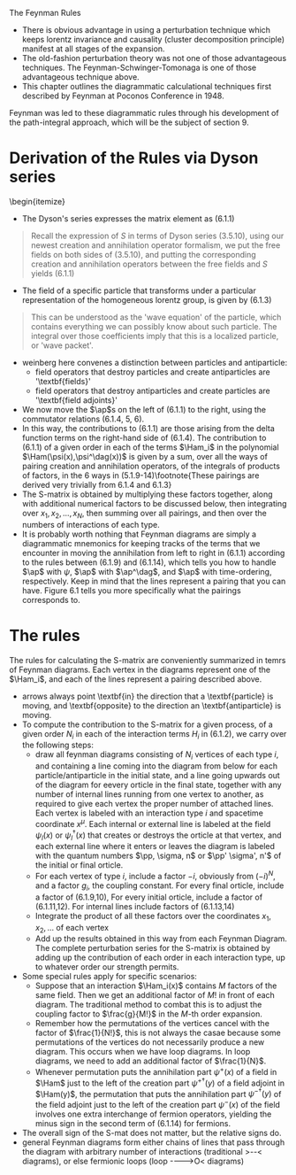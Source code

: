 The Feynman Rules


- There is obvious advantage in using a perturbation technique which keeps lorentz invariance and causality (cluster decomposition principle) manifest at all stages of the expansion.
- The old-fashion perturbation theory was not one of those advantageous techniques. The Feynman-Schwinger-Tomonaga is one of those advantageous technique above.
- This chapter outlines the diagrammatic calculational techniques first described by Feynman at Poconos Conference in 1948.

Feynman was led to these diagrammatic rules through his development of the path-integral approach, which will be the subject of section 9.

# Derivation of the Rules via Dyson series

\begin{itemize}
- The Dyson's series expresses the matrix element as (6.1.1)

> Recall the expression of $S$ in terms of Dyson series (3.5.10), using our newest creation and annihilation operator formalism, we put the free fields on both sides of (3.5.10), and putting the corresponding creation and annihilation operators between the free fields and $S$ yields (6.1.1)

- The field of a specific particle that transforms under a particular representation of the homogeneous lorentz group, is given by (6.1.3)

> This can be understood as the 'wave equation' of the particle, which contains everything we can possibly know about such particle. The integral over those coefficients imply that this is a localized particle, or 'wave packet'.

- weinberg here convenes a distinction between particles and antiparticle:
    - field operators that destroy particles and create antiparticles are '\textbf{fields}'
    - field operators that destroy antiparticles and create particles are '\textbf{field adjoints}'
- We now move the $\ap$s on the left of (6.1.1) to the right, using the commutator relations (6.1.4, 5, 6).
- In this way, the contributions to (6.1.1) are those arising from the delta function terms on the right-hand side of (6.1.4). The contribution to (6.1.1) of a given order in each of the terms $\Ham_i$ in the polynomial $\Ham(\psi(x),\psi^\dag(x))$ is given by a sum, over all the ways of pairing creation and annihilation operators, of the integrals of products of factors, in the 6 ways in (5.1.9-14)\footnote{These pairings are derived very trivially from 6.1.4 and 6.1.3}
- The S-matrix is obtained by multiplying these factors together, along with additional numerical factors to be discussed below, then integrating over $x_1,x_2,...,x_N$, then summing over all pairings, and then over the numbers of interactions of each type.
- It is probably worth nothing that Feynman diagrams are simply a diagrammatic mnemonics for keeping tracks of the terms that we encounter in moving the annihilation from left to right in (6.1.1) according to the rules between (6.1.9) and (6.1.14), which tells you how to handle $\ap$ with $\psi$, $\ap$ with $\ap^\dag$, and $\ap$ with time-ordering, respectively. Keep in mind that the lines represent a pairing that you can have. Figure 6.1 tells you more specifically what the pairings corresponds to. 

# The rules
The rules for calculating the S-matrix are conveniently summarized in temrs of Feynman diagrams. Each vertex in the diagrams represent one of the $\Ham_i$, and each of the lines represent a pairing described above.

- arrows always point \textbf{in} the direction that a \textbf{particle} is moving, and \textbf{opposite} to the direction an \textbf{antiparticle} is moving.
- To compute the contribution to the S-matrix for a given process, of a given order $N_i$ in each of the interaction terms $H_i$ in (6.1.2), we carry over the following steps:
    - draw all feynman diagrams consisting of $N_i$ vertices of each type $i$, and containing a line coming into the diagram from below for each particle/antiparticle in the initial state, and a line going upwards out of the diagram for eevery orticle in the final state, together with any number of internal lines running from one vertex to another, as required to give each vertex the proper number of attached lines. Each vertex is labeled with an interaction type $i$ and spacetime coordinate $x^\mu$. Each internal or external line is labeled at the field $\psi_l(x)$ or $\psi_l^\dag(x)$ that creates or destroys the orticle at that vertex, and each external line where it enters or leaves the diagram is labeled with the quantum numbers $\pp, \sigma, n$ or $\pp' \sigma', n'$ of the initial or final orticle.
    - For each vertex of type $i$, include a factor $-i$, obviously from $(-i)^N$, and a factor $g_i$, the coupling constant. For every final orticle, include a factor of (6.1.9,10), For every initial orticle, include a factor of (6.1.11,12). For internal lines include factors of (6.1.13,14)
    - Integrate the product of all these factors over the coordinates $x_1, x_2, ...$ of each vertex
    - Add up the results obtained in this way from each Feynman Diagram. The complete perturbation series for the S-matrix is obtained by adding up the contribution of each order in each interaction type, up to whatever order our strength permits.
- Some special rules apply for specific scenarios:
    - Suppose that an interaction $\Ham_i(x)$ contains $M$ factors of the same field. Then we get an additional factor of $M!$ in front of each diagram. The traditional method to combat this is to adjust the coupling factor to $\frac{g}{M!}$ in the $M$-th order expansion.
    - Remember how the permutations of the vertices cancel with the factor of $\frac{1}{N!}$, this is not always the casae because some permutations of the vertices do not necessarily produce a new diagram. This occurs when we have loop diagrams. In loop diagrams, we need to add an additional factor of $\frac{1}{N}$.
    - Whenever permutation puts the annihilation part $\psi^+(x)$ of a field in $\Ham$ just to the left of the creation part $\psi^{+\dag}(y)$ of a field adjoint in $\Ham(y)$, the permutation that puts the annihilation part $\psi^{-\dag}(y)$ of the field adjoint just to the left of the creation part $\psi^-(x)$ of the field involves one extra interchange of fermion operators, yielding the minus sign in the second term of (6.1.14) for fermions.
- The overall sign of the S-mat does not matter, but the relative signs do.
- general Feynman diagrams form either chains of lines that pass through the diagram with arbitrary number of interactions (traditional >--< diagrams), or else fermionic loops (loop ---->O< diagrams)

